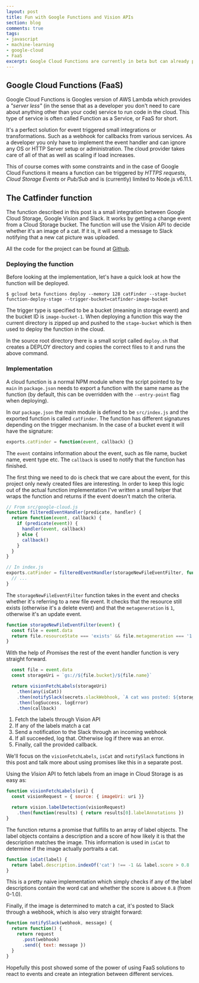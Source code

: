 ```yaml
---
layout: post
title: Fun with Google Functions and Vision APIs
section: blog
comments: true
tags:
- javascript
- machine-learning
- google-cloud
- FaaS
excerpt: Google Cloud Functions are currently in beta but can already provide a great solution for integrating between different services triggered by various events.
---
```


## Google Cloud Functions (FaaS)
Google Cloud Functions is Googles version of AWS Lambda which provides a _"server less"_ (in the sense that as a developer you don't need to care about anything other than your code) service to run code in the cloud. This type of service is often called Function as a Service, or FaaS for short.

It's a perfect solution for event triggered small integrations or transformations. Such as a webhook for callbacks from various services. As a developer you only have to implement the event handler and can ignore any OS or HTTP Server setup or administration. The cloud provider takes care of all of that as well as scaling if load increases.

This of course comes with some constraints and in the case of Google Cloud Functions it means a function can be triggered by _HTTPS requests_, _Cloud Storage Events_ or _Pub/Sub_ and is (currently) limited
to Node.js v6.11.1.

## The Catfinder function
The function described in this post is a small integration between Google Cloud Storage, Google Vision and Slack. It works by getting a change event from a Cloud Storage bucket. The function will use the Vision API to decide whether it's an image of a cat. If it is, it will send a message to Slack notifying that a new cat picture was uploaded.

All the code for the project can be found at [Github](https://github.com/mhallendal/cat-finder).

### Deploying the function
Before looking at the implementation, let's have a quick look at how the function will be deployed.

```
$ gcloud beta functions deploy --memory 128 catFinder --stage-bucket function-deploy-stage --trigger-bucket=catfinder-image-bucket
```

The trigger type is specified to be a bucket (meaning in storage event) and the bucket ID is `image-bucket-1`. When deploying a function this way the current directory is zipped up and pushed to the `stage-bucket` which is then used to deploy the function in the cloud.

In the source root directory there is a small script called `deploy.sh` that creates a DEPLOY directory and copies the correct files to it and runs the above command.

### Implementation
A cloud function is a normal NPM module where the script pointed to by `main` in `package.json` needs to export a function with the same name as the function (by default, this can be overridden with the `--entry-point` flag when deploying).

In our `package.json` the main module is defined to be `src/index.js` and the exported function is called `catFinder`. The function has different signatures depending on the trigger mechanism. In the case of a bucket event it will have the signature:

```javascript
exports.catFinder = function(event, callback) {}
```

The `event` contains information about the event, such as file name, bucket name, event type etc. The `callback` is used to notify that the function has finished.

The first thing we need to do is check that we care about the event, for this project only newly created files are interesting. In order to keep this logic out of the actual function implementation I've written a small helper that wraps the function and returns if the event doesn't match the criteria.

```javascript
// From src/google-cloud.js
function filteredEventHandler(predicate, handler) {
  return function(event, callback) {
    if (predicate(event)) {
      handler(event, callback)
    } else {
      callback()
    }
  }
}

// In index.js
exports.catFinder = filteredEventHandler(storageNewFileEventFilter, function(event, callback) {
  // ...
}
```

The `storageNewFileEventFilter` function takes in the event and checks whether it's referring to a new file event. It checks that the resource still exists (otherwise it's a delete event) and that the `metageneration` is `1`, otherwise it's an update event.

```javascript
function storageNewFileEventFilter(event) {
  const file = event.data
  return file.resourceState === 'exists' && file.metageneration === '1'
}
```

With the help of _Promises_ the rest of the event handler function is very straight forward.

```javascript
  const file = event.data
  const storageUri = `gs://${file.bucket}/${file.name}`

  return visionFetchLabels(storageUri)
    .then(any(isCat))
    .then(notifySlack(secrets.slackWebhook, `A cat was posted: ${storageUri}`))
    .then(logSuccess, logError)
    .then(callback)
```

1. Fetch the labels through Vision API
2. If any of the labels match a cat
3. Send a notification to the Slack through an incoming webhook
4. If all succeeded, log that. Otherwise log if there was an error.
5. Finally, call the provided callback.

We'll focus on the `visionFetchLabels`, `isCat` and `notifySlack` functions in this post and talk more about using promises like this in a separate post.

Using the _Vision_ API to fetch labels from an image in Cloud Storage is as easy as:

```javascript
function visionFetchLabels(uri) {
  const visionRequest = { source: { imageUri: uri }}

  return vision.labelDetection(visionRequest)
    .then(function(results) { return results[0].labelAnnotations })
}
```

The function returns a promise that fulfills to an array of label objects. The label objects contains a description and a score of how likely it is that the description matches the image. This information is used in `isCat` to determine if the image actually portraits a cat.

```javascript
function isCat(label) {
  return label.description.indexOf('cat') !== -1 && label.score > 0.8
}
```

This is a pretty naive implementation which simply checks if any of the label descriptions contain the word cat and whether the score is above `0.8` (from 0-1.0).

Finally, if the image is determined to match a cat, it's posted to Slack through a webhook, which is also very straight forward:

```javascript
function notifySlack(webhook, message) {
  return function() {
    return request
      .post(webhook)
      .send({ text: message })
  }
}
```

Hopefully this post showed some of the power of using FaaS solutions to react to events and create an integration between different services.
